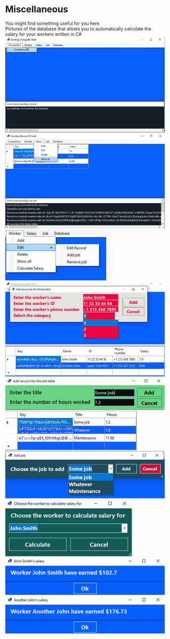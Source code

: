 # Miscellaneous
You might find something useful for you here
</br>
Pictures of the database that allows you to automatically calculate the salary for your workers written in C#
![image text](https://github.com/Northstrix/Miscellaneous/blob/main/Database%20that%20allows%20you%20to%20automatically%20calculate%20the%20salary%20for%20your%20workers%20written%20in%20C%23/Pictures/1.png)
![image text](https://github.com/Northstrix/Miscellaneous/blob/main/Database%20that%20allows%20you%20to%20automatically%20calculate%20the%20salary%20for%20your%20workers%20written%20in%20C%23/Pictures/2.png)
![image text](https://github.com/Northstrix/Miscellaneous/blob/main/Database%20that%20allows%20you%20to%20automatically%20calculate%20the%20salary%20for%20your%20workers%20written%20in%20C%23/Pictures/3.png)
![image text](https://github.com/Northstrix/Miscellaneous/blob/main/Database%20that%20allows%20you%20to%20automatically%20calculate%20the%20salary%20for%20your%20workers%20written%20in%20C%23/Pictures/4.png)
![image text](https://github.com/Northstrix/Miscellaneous/blob/main/Database%20that%20allows%20you%20to%20automatically%20calculate%20the%20salary%20for%20your%20workers%20written%20in%20C%23/Pictures/5.png)
![image text](https://github.com/Northstrix/Miscellaneous/blob/main/Database%20that%20allows%20you%20to%20automatically%20calculate%20the%20salary%20for%20your%20workers%20written%20in%20C%23/Pictures/6.png)
![image text](https://github.com/Northstrix/Miscellaneous/blob/main/Database%20that%20allows%20you%20to%20automatically%20calculate%20the%20salary%20for%20your%20workers%20written%20in%20C%23/Pictures/7.png)
![image text](https://github.com/Northstrix/Miscellaneous/blob/main/Database%20that%20allows%20you%20to%20automatically%20calculate%20the%20salary%20for%20your%20workers%20written%20in%20C%23/Pictures/8.png)
![image text](https://github.com/Northstrix/Miscellaneous/blob/main/Database%20that%20allows%20you%20to%20automatically%20calculate%20the%20salary%20for%20your%20workers%20written%20in%20C%23/Pictures/9.png)
![image text](https://github.com/Northstrix/Miscellaneous/blob/main/Database%20that%20allows%20you%20to%20automatically%20calculate%20the%20salary%20for%20your%20workers%20written%20in%20C%23/Pictures/10.png)
![image text](https://github.com/Northstrix/Miscellaneous/blob/main/Database%20that%20allows%20you%20to%20automatically%20calculate%20the%20salary%20for%20your%20workers%20written%20in%20C%23/Pictures/11.png)
